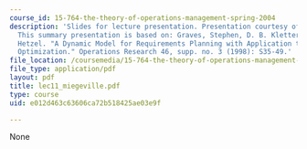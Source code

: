 ```yaml
---
course_id: 15-764-the-theory-of-operations-management-spring-2004
description: 'Slides for lecture presentation. Presentation courtesy of Nicolas Miegeville.
  This summary presentation is based on: Graves, Stephen, D. B. Kletter, and W. B.
  Hetzel. "A Dynamic Model for Requirements Planning with Application to Supply Chain
  Optimization." Operations Research 46, supp. no. 3 (1998): S35-49.'
file_location: /coursemedia/15-764-the-theory-of-operations-management-spring-2004/e012d463c63606ca72b518425ae03e9f_lec11_miegeville.pdf
file_type: application/pdf
layout: pdf
title: lec11_miegeville.pdf
type: course
uid: e012d463c63606ca72b518425ae03e9f

---
```

None